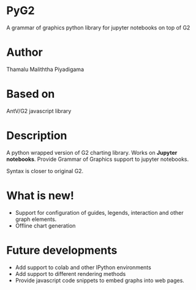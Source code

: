 PyG2
========

A grammar of graphics python library for jupyter notebooks on top of G2

Author
========
Thamalu Maliththa Piyadigama

Based on 
==========

AntV/G2 javascript library

Description
=============

A python wrapped version of G2 charting library. Works on **Jupyter notebooks**. Provide Grammar of Graphics support to jupyter notebooks.

Syntax is closer to original G2.  

What is new!
=============
+ Support for configuration of guides, legends, interaction and other graph elements. 
+ Offline chart generation

# Future developments


+ Add support to colab and other IPython environments
+ Add support to different rendering methods
+ Provide javascript code snippets to embed graphs into web pages.